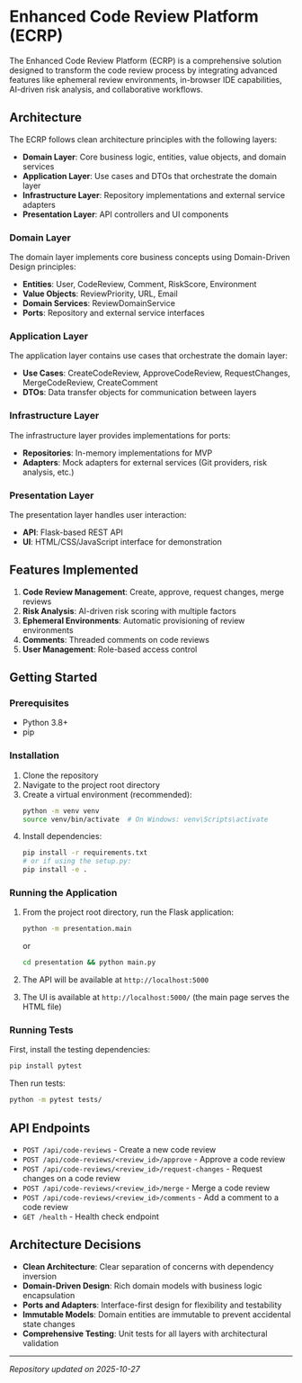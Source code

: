 # Enhanced Code Review Platform (ECRP)

The Enhanced Code Review Platform (ECRP) is a comprehensive solution designed to transform the code review process by integrating advanced features like ephemeral review environments, in-browser IDE capabilities, AI-driven risk analysis, and collaborative workflows.

## Architecture

The ECRP follows clean architecture principles with the following layers:

- **Domain Layer**: Core business logic, entities, value objects, and domain services
- **Application Layer**: Use cases and DTOs that orchestrate the domain layer
- **Infrastructure Layer**: Repository implementations and external service adapters
- **Presentation Layer**: API controllers and UI components

### Domain Layer

The domain layer implements core business concepts using Domain-Driven Design principles:

- **Entities**: User, CodeReview, Comment, RiskScore, Environment
- **Value Objects**: ReviewPriority, URL, Email
- **Domain Services**: ReviewDomainService
- **Ports**: Repository and external service interfaces

### Application Layer

The application layer contains use cases that orchestrate the domain layer:

- **Use Cases**: CreateCodeReview, ApproveCodeReview, RequestChanges, MergeCodeReview, CreateComment
- **DTOs**: Data transfer objects for communication between layers

### Infrastructure Layer

The infrastructure layer provides implementations for ports:

- **Repositories**: In-memory implementations for MVP
- **Adapters**: Mock adapters for external services (Git providers, risk analysis, etc.)

### Presentation Layer

The presentation layer handles user interaction:

- **API**: Flask-based REST API
- **UI**: HTML/CSS/JavaScript interface for demonstration

## Features Implemented

1. **Code Review Management**: Create, approve, request changes, merge reviews
2. **Risk Analysis**: AI-driven risk scoring with multiple factors
3. **Ephemeral Environments**: Automatic provisioning of review environments
4. **Comments**: Threaded comments on code reviews
5. **User Management**: Role-based access control

## Getting Started

### Prerequisites

- Python 3.8+
- pip

### Installation

1. Clone the repository
2. Navigate to the project root directory
3. Create a virtual environment (recommended):
   ```bash
   python -m venv venv
   source venv/bin/activate  # On Windows: venv\Scripts\activate
   ```
4. Install dependencies:
   ```bash
   pip install -r requirements.txt
   # or if using the setup.py:
   pip install -e .
   ```

### Running the Application

1. From the project root directory, run the Flask application:
   ```bash
   python -m presentation.main
   ```
   or
   ```bash
   cd presentation && python main.py
   ```

2. The API will be available at `http://localhost:5000`
3. The UI is available at `http://localhost:5000/` (the main page serves the HTML file)

### Running Tests

First, install the testing dependencies:
```bash
pip install pytest
```

Then run tests:
```bash
python -m pytest tests/
```

## API Endpoints

- `POST /api/code-reviews` - Create a new code review
- `POST /api/code-reviews/<review_id>/approve` - Approve a code review
- `POST /api/code-reviews/<review_id>/request-changes` - Request changes on a code review
- `POST /api/code-reviews/<review_id>/merge` - Merge a code review
- `POST /api/code-reviews/<review_id>/comments` - Add a comment to a code review
- `GET /health` - Health check endpoint

## Architecture Decisions

- **Clean Architecture**: Clear separation of concerns with dependency inversion
- **Domain-Driven Design**: Rich domain models with business logic encapsulation
- **Ports and Adapters**: Interface-first design for flexibility and testability
- **Immutable Models**: Domain entities are immutable to prevent accidental state changes
- **Comprehensive Testing**: Unit tests for all layers with architectural validation

---
*Repository updated on 2025-10-27*